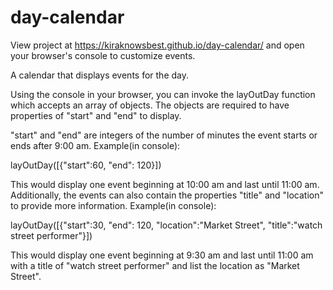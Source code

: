 # day-calendar
View project at https://kiraknowsbest.github.io/day-calendar/ and 
open your browser's console to customize events.

A calendar that displays events for the day. 

Using the console in your browser, you can 
invoke the layOutDay function which accepts 
an array of objects. The objects are required 
to have properties of "start" and "end" to 
display. 

"start" and "end" are integers of 
the number of minutes the event starts or 
ends after 9:00 am. Example(in console):

layOutDay([{"start":60, "end": 120}]) 

This would display one event beginning at 
10:00 am and last until 11:00 am. Additionally, 
the events can also contain the properties 
"title" and "location" to provide more 
information. Example(in console):

layOutDay([{"start":30, "end": 120, "location":"Market Street", "title":"watch street performer"}])

This would display one event beginning at 
9:30 am and last until 11:00 am with a title 
of "watch street performer" and list the 
location as "Market Street".

